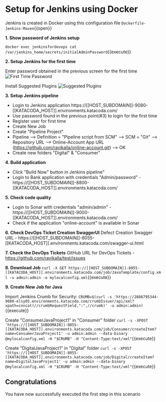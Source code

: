 # Setup for Jenkins using Docker

Jenkins is created in Docker using this configuration file ``Dockerfile-Jenkins-Maven``{{open}}

**1. Show password of Jenkins setup**

``docker exec jenkinsfordevops cat /var/jenkins_home/secrets/initialAdminPassword``{{execute}}

**2. Setup Jenkins for the first time**

Enter password obtained in the previous screen for the first time
![First Time Password](/root/projects/online-account/trainingassets/images/JenkinsFirstTimeScreen.png)

Install Suggested Plugins
![Suggested Plugins](/root/projects/online-account/trainingassets/images/InstallPlugins.png)

**3. Setup Jenkins pipeline**
 * Login to Jenkins application https://[[HOST_SUBDOMAIN]]-9080-[[KATACODA_HOST]].environments.katacoda.com/
 * Use password found in the previous point(#3) to login for the first time
 * Register user for first time
 * Create New Job
 * Create "Pipeline Project"
 * Pipeline --> Definition = "Pipeline script from SCM" --> SCM = "Git" --> Repository URL --> Online-Account App URL (https://github.com/ravikalla/online-account.git) --> OK
 * Create new folders "Digital" & "Consumer"

**4. Build application**
 * Click "Build Now" button in Jenkins pipeline"
 * Login to Bank application with credentials "Admin/password" - https://[[HOST_SUBDOMAIN]]-8800-[[KATACODA_HOST]].environments.katacoda.com/

**5. Check code quality**
 * Login to Sonar with credentials "admin/admin" - https://[[HOST_SUBDOMAIN]]-9000-[[KATACODA_HOST]].environments.katacoda.com/
 * Check if the application "online-account" is available in Sonar

**6. Check DevOps Ticket Creation SwaggerUI**
Defect Creation Swagger URL - https://[[HOST_SUBDOMAIN]]-8055-[[KATACODA_HOST]].environments.katacoda.com/swagger-ui.html

**7. Check the DevOps Tickets**
GitHub URL for DevOps Tickets - https://github.com/ravikalla/test/issues

**8. Download Job**
``curl -X GET https://[[HOST_SUBDOMAIN]]-8055-[[KATACODA_HOST]].environments.katacoda.com/job/JavaTemplate/config.xml -u admin:admin -o mylocalconfig.xml``{{execute}}

**9. Create New Job for Java**

Import Jenkins Crumb for Security:
``CRUMB=$(curl -s 'https://2886795344-9080-elsy05.environments.katacoda.com/crumbIssuer/api/xml?xpath=concat(//crumbRequestField,":",//crumb)' -u admin:admin)``{{execute}}

Create "ConsumerJavaProject1" in "Consumer" folder
``curl -s -XPOST 'https://[[HOST_SUBDOMAIN]]-8055-[[KATACODA_HOST]].environments.katacoda.com/job/Consumer/createItem?name=ConsumerJavaProject1' -u admin:admin --data-binary @mylocalconfig.xml -H "$CRUMB" -H "Content-Type:text/xml"``{{execute}}

Create "DigitalJavaProject1" in "Digital" folder
``curl -s -XPOST 'https://[[HOST_SUBDOMAIN]]-8055-[[KATACODA_HOST]].environments.katacoda.com/job/Digital/createItem?name=DigitalJavaProject1' -u admin:admin --data-binary @mylocalconfig.xml -H "$CRUMB" -H "Content-Type:text/xml"``{{execute}}

## Congratulations

You have now successfully executed the first step in this scenario
